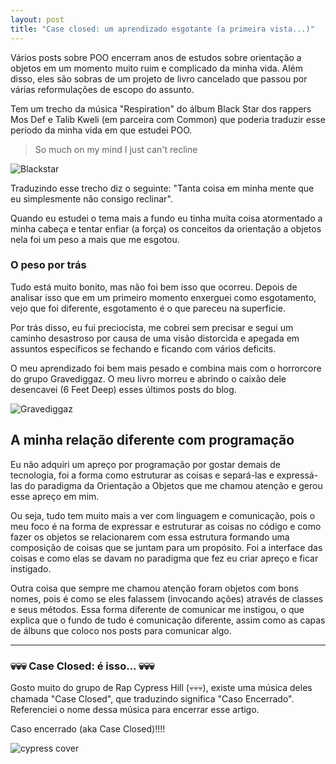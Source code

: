 ```yaml
---
layout: post
title: "Case closed: um aprendizado esgotante (a primeira vista...)"
---
```


Vários posts sobre POO encerram anos de estudos sobre orientação a objetos em um momento muito ruim e complicado da minha vida. Além disso, eles são sobras de um projeto de livro cancelado que passou por várias reformulações de escopo do assunto.

Tem um trecho da música "Respiration" do álbum Black Star dos rappers Mos Def e Talib Kweli (em parceira com Common) que poderia traduzir esse período da minha vida em que estudei POO.

> So much on my mind I just can't recline

![Blackstar](https://i.scdn.co/image/ab67616d0000b273e3f907e70bc502a263ee1bc0)

Traduzindo esse trecho diz o seguinte: "Tanta coisa em minha mente que eu simplesmente não consigo reclinar".

Quando eu estudei o tema mais a fundo eu tinha muita coisa atormentado a minha cabeça e tentar enfiar (a força) os conceitos da orientação a objetos nela foi um peso a mais que me esgotou.

### O peso por trás

Tudo está muito bonito, mas não foi bem isso que ocorreu. Depois de analisar isso que em um primeiro momento enxerguei como esgotamento, vejo que foi diferente, esgotamento é o que pareceu na superficie. 

Por trás disso, eu fui preciocista, me cobrei sem precisar e segui um caminho desastroso por causa de uma visão distorcida e apegada em assuntos específicos se fechando e ficando com vários deficits.

O meu aprendizado foi bem mais pesado e combina mais com o horrorcore do grupo Gravediggaz. O meu livro morreu e abrindo o caixão dele desencavei (6 Feet Deep) esses últimos posts do blog.

![Gravediggaz](https://i.scdn.co/image/ab67616d0000b273b85cf390a0e41f14ddae24cc)

## A minha relação diferente com programação

Eu não adquiri um apreço por programação por gostar demais de tecnologia, foi a forma como estruturar as coisas e separá-las e expressá-las do paradigma da Orientação a Objetos que me chamou atenção e gerou esse apreço em mim. 

Ou seja, tudo tem muito mais a ver com linguagem e comunicação, pois o meu foco é na forma de expressar e estruturar as coisas no código e como fazer os objetos se relacionarem com essa estrutura formando uma composição de coisas que se juntam para um propósito. Foi a interface das coisas e como elas se davam no paradigma que fez eu criar apreço e ficar instigado.

Outra coisa que sempre me chamou atenção foram objetos com bons nomes, pois é como se eles falassem (invocando ações) através de classes e seus métodos. Essa forma diferente de comunicar me instigou, o que explica que o fundo de tudo é comunicação diferente, assim como as capas de álbuns que coloco nos posts para comunicar algo.

***

### 💀💀💀 Case Closed: é isso... 💀💀💀

Gosto muito do grupo de Rap Cypress Hill (💀💀💀), existe uma música deles chamada "Case Closed", que traduzindo significa "Caso Encerrado". Referenciei o nome dessa música para encerrar esse artigo. 

Caso encerrado (aka Case Closed)!!!!

![cypress cover](https://i.scdn.co/image/ab67616d0000b2734e51c518e787896bc8cdb1a5)